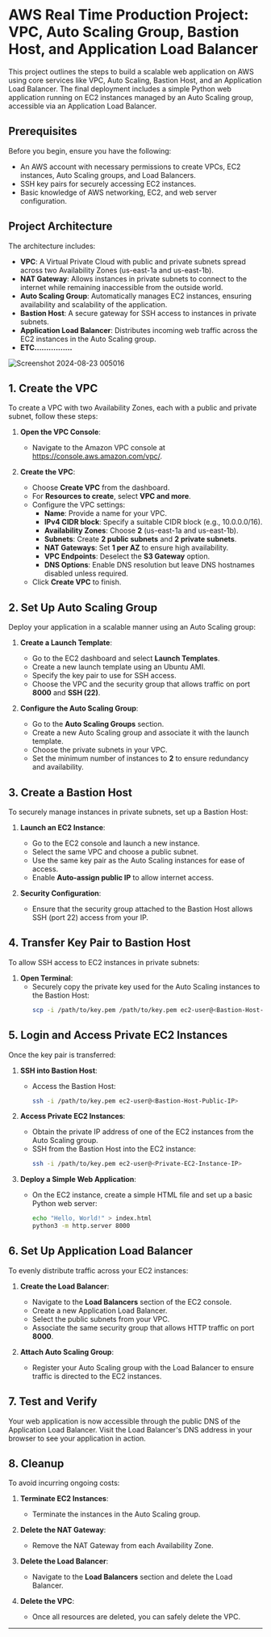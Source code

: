 # AWS Real Time Production Project: VPC, Auto Scaling Group, Bastion Host, and Application Load Balancer


This project outlines the steps to build a scalable web application on AWS using core services like VPC, Auto Scaling, Bastion Host, and an Application Load Balancer. The final deployment includes a simple Python web application running on EC2 instances managed by an Auto Scaling group, accessible via an Application Load Balancer.

## Prerequisites

Before you begin, ensure you have the following:

- An AWS account with necessary permissions to create VPCs, EC2 instances, Auto Scaling groups, and Load Balancers.
- SSH key pairs for securely accessing EC2 instances.
- Basic knowledge of AWS networking, EC2, and web server configuration.

## Project Architecture

The architecture includes:
- **VPC**: A Virtual Private Cloud with public and private subnets spread across two Availability Zones (us-east-1a and us-east-1b).
- **NAT Gateway**: Allows instances in private subnets to connect to the internet while remaining inaccessible from the outside world.
- **Auto Scaling Group**: Automatically manages EC2 instances, ensuring availability and scalability of the application.
- **Bastion Host**: A secure gateway for SSH access to instances in private subnets.
- **Application Load Balancer**: Distributes incoming web traffic across the EC2 instances in the Auto Scaling group.
- **ETC................**


![Screenshot 2024-08-23 005016](https://github.com/user-attachments/assets/2422c21e-9a2c-4b73-a252-32d855ff5108)





## 1. Create the VPC

To create a VPC with two Availability Zones, each with a public and private subnet, follow these steps:

1. **Open the VPC Console**:
   - Navigate to the Amazon VPC console at https://console.aws.amazon.com/vpc/.
   
2. **Create the VPC**:
   - Choose **Create VPC** from the dashboard.
   - For **Resources to create**, select **VPC and more**.
   - Configure the VPC settings:
     - **Name**: Provide a name for your VPC.
     - **IPv4 CIDR block**: Specify a suitable CIDR block (e.g., 10.0.0.0/16).
     - **Availability Zones**: Choose **2** (us-east-1a and us-east-1b).
     - **Subnets**: Create **2 public subnets** and **2 private subnets**.
     - **NAT Gateways**: Set **1 per AZ** to ensure high availability.
     - **VPC Endpoints**: Deselect the **S3 Gateway** option.
     - **DNS Options**: Enable DNS resolution but leave DNS hostnames disabled unless required.
   - Click **Create VPC** to finish.

## 2. Set Up Auto Scaling Group

Deploy your application in a scalable manner using an Auto Scaling group:

1. **Create a Launch Template**:
   - Go to the EC2 dashboard and select **Launch Templates**.
   - Create a new launch template using an Ubuntu AMI.
   - Specify the key pair to use for SSH access.
   - Choose the VPC and the security group that allows traffic on port **8000** and **SSH (22)**.
   
2. **Configure the Auto Scaling Group**:
   - Go to the **Auto Scaling Groups** section.
   - Create a new Auto Scaling group and associate it with the launch template.
   - Choose the private subnets in your VPC.
   - Set the minimum number of instances to **2** to ensure redundancy and availability.

## 3. Create a Bastion Host

To securely manage instances in private subnets, set up a Bastion Host:

1. **Launch an EC2 Instance**:
   - Go to the EC2 console and launch a new instance.
   - Select the same VPC and choose a public subnet.
   - Use the same key pair as the Auto Scaling instances for ease of access.
   - Enable **Auto-assign public IP** to allow internet access.
   
2. **Security Configuration**:
   - Ensure that the security group attached to the Bastion Host allows SSH (port 22) access from your IP.

## 4. Transfer Key Pair to Bastion Host

To allow SSH access to EC2 instances in private subnets:

1. **Open Terminal**:
   - Securely copy the private key used for the Auto Scaling instances to the Bastion Host:
     ```bash
     scp -i /path/to/key.pem /path/to/key.pem ec2-user@<Bastion-Host-Public-IP>:/home/ec2-user/
     ```

## 5. Login and Access Private EC2 Instances

Once the key pair is transferred:

1. **SSH into Bastion Host**:
   - Access the Bastion Host:
     ```bash
     ssh -i /path/to/key.pem ec2-user@<Bastion-Host-Public-IP>
     ```
   
2. **Access Private EC2 Instances**:
   - Obtain the private IP address of one of the EC2 instances from the Auto Scaling group.
   - SSH from the Bastion Host into the EC2 instance:
     ```bash
     ssh -i /path/to/key.pem ec2-user@<Private-EC2-Instance-IP>
     ```
   
3. **Deploy a Simple Web Application**:
   - On the EC2 instance, create a simple HTML file and set up a basic Python web server:
     ```bash
     echo "Hello, World!" > index.html
     python3 -m http.server 8000
     ```

## 6. Set Up Application Load Balancer

To evenly distribute traffic across your EC2 instances:

1. **Create the Load Balancer**:
   - Navigate to the **Load Balancers** section of the EC2 console.
   - Create a new Application Load Balancer.
   - Select the public subnets from your VPC.
   - Associate the same security group that allows HTTP traffic on port **8000**.

2. **Attach Auto Scaling Group**:
   - Register your Auto Scaling group with the Load Balancer to ensure traffic is directed to the EC2 instances.

## 7. Test and Verify

Your web application is now accessible through the public DNS of the Application Load Balancer. Visit the Load Balancer's DNS address in your browser to see your application in action.

## 8. Cleanup

To avoid incurring ongoing costs:

1. **Terminate EC2 Instances**:
   - Terminate the instances in the Auto Scaling group.
   
2. **Delete the NAT Gateway**:
   - Remove the NAT Gateway from each Availability Zone.
   
3. **Delete the Load Balancer**:
   - Navigate to the **Load Balancers** section and delete the Load Balancer.
   
4. **Delete the VPC**:
   - Once all resources are deleted, you can safely delete the VPC.

---
